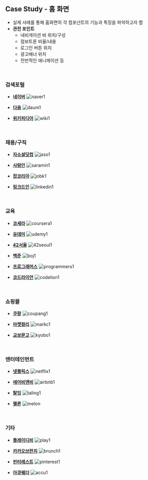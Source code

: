 ## Case Study - 홈 화면
- 실제 사례를 통해 홈화면의 각 컴포넌트의 기능과 특징을 파악하고자 함
- __관전 포인트__
    - 내비게이션 바 위치/구성
    - 점보트론 비율/내용
    - 로그인 버튼 위치
    - 광고배너 위치
    - 전반적인 애니메이션 등
<br>

### 검색포털
- [__네이버__](https://www.naver.com/)
![naver1](https://user-images.githubusercontent.com/60066472/85751043-32bb8d00-b745-11ea-8a60-153c2f0e5e98.PNG)

- [__다음__](https://www.daum.net/)
![daum1](https://user-images.githubusercontent.com/60066472/85748738-40701300-b743-11ea-8baf-69bba7aa91d2.PNG)

- [__위키피디아__](http://wikipedia.com/)
![wiki1](https://user-images.githubusercontent.com/60066472/85748829-4c5bd500-b743-11ea-9dc7-65a5c90aaf44.PNG)
<br>

### 채용/구직
- [__자소설닷컴__](https://jasoseol.com/)
![jaso1](https://user-images.githubusercontent.com/60066472/85748755-4239d680-b743-11ea-912a-c04345c01df9.PNG)

- [__사람인__](https://www.saramin.co.kr/)
![saramin1](https://user-images.githubusercontent.com/60066472/85748810-4a921180-b743-11ea-9043-f25b05bd9da6.PNG)

- [__잡코리아__](jobkorea.co.kr)
![jobk1](https://user-images.githubusercontent.com/60066472/85748760-42d26d00-b743-11ea-82cb-04e09e280d22.PNG)

- [__링크드인__](linkedin.com)
![linkedin1](https://user-images.githubusercontent.com/60066472/85748768-44039a00-b743-11ea-92b4-a34b286e5d23.PNG)
<br>

### 교육
- [__코세라__](http://coursera.com/)
![coursera1](https://user-images.githubusercontent.com/60066472/85748730-3fd77c80-b743-11ea-9b02-dece500a491d.PNG)

- [__유데미__](https://www.udemy.com/)
![udemy1](https://user-images.githubusercontent.com/60066472/85748821-4bc33e80-b743-11ea-8178-198d8c8f9deb.PNG)

- [__42서울__](https://42seoul.kr/)
![42seoul1](https://user-images.githubusercontent.com/60066472/85748831-4cf46b80-b743-11ea-962f-8974d7ae3036.PNG)

- [__백준__](https://www.acmicpc.net/)
![boj1](https://user-images.githubusercontent.com/60066472/85748854-5251b600-b743-11ea-8ac4-eb62e1fa10df.PNG)

- [__프로그래머스__](https://programmers.co.kr/)
![programmers1](https://user-images.githubusercontent.com/60066472/85748807-4960e480-b743-11ea-900a-881d648fa630.PNG)

- [__코드라이언__](https://www.codelion.net/)
![codelion1](https://user-images.githubusercontent.com/60066472/85748715-3d752280-b743-11ea-8eb5-eb7f18798900.PNG)

<br>

### 쇼핑몰
- [__쿠팡__](https://www.coupang.com/)
![coupang1](https://user-images.githubusercontent.com/60066472/85748727-3ea64f80-b743-11ea-86d2-ba5d32896603.PNG)

- [__마켓컬리__](https://www.kurly.com/)
![markc1](https://user-images.githubusercontent.com/60066472/85748772-449c3080-b743-11ea-9ee8-f2a7fe63cb6c.PNG)

- [__교보문고__](http://www.kyobobook.co.kr/)
![kyobo1](https://user-images.githubusercontent.com/60066472/85748764-436b0380-b743-11ea-98c9-492e6465a81e.PNG)

<br>

### 엔터테인먼트
- [__넷플릭스__](http://netflix.com/)
![netflix1](https://user-images.githubusercontent.com/60066472/85748792-46fe8a80-b743-11ea-90d6-b395a9ba9d30.PNG)

- [__에어비앤비__](https://www.airbnb.co.kr/)
![airbnb1](https://user-images.githubusercontent.com/60066472/85748847-51208900-b743-11ea-9ed9-1859c490fd95.PNG)

- [__탈잉__](https://taling.me/)
![taling1](https://user-images.githubusercontent.com/60066472/85748813-4b2aa800-b743-11ea-9064-ae5cea2fc014.PNG)

- [__멜론__](https://www.melon.com/)
![melon](https://user-images.githubusercontent.com/60066472/85748782-45cd5d80-b743-11ea-8f68-1c3520e8f874.png)

<br>

### 기타
- [__플레이디비__](http://www.playdb.co.kr/)
![play1](https://user-images.githubusercontent.com/60066472/85748801-48c84e00-b743-11ea-88fb-e730e2507c68.PNG)

- [__카카오브런치__](https://brunch.co.kr/)
![brunch1](https://user-images.githubusercontent.com/60066472/85748875-554ca680-b743-11ea-9584-ed8525184d41.PNG)

- [__핀터레스트__](http://pinterest.com/)
![pinterest1](https://user-images.githubusercontent.com/60066472/85748795-482fb780-b743-11ea-80d7-b097b660cad5.PNG)

- [__아큐웨더__](http://accuweather.com/)
![accu1](https://user-images.githubusercontent.com/60066472/85748837-4ebe2f00-b743-11ea-8ef0-93d4fe6ba74c.PNG)
